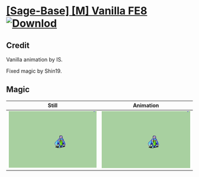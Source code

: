 # [\[Sage-Base\] \[M\] Vanilla FE8](./) [![Downlod](https://img.shields.io/badge/Download--red?style=social&logo=github)](https://minhaskamal.github.io/DownGit/#/home?url=https://github.com/Klokinator/FE-Repo/tree/main/Battle%20Animations%2FMagi%20-%20Nature-Type%2F%5BSage-Base%5D%20%5BM%5D%20Vanilla%20FE8%2F6.%20Magic%20(Fixed)%20%7BShin19%7D)

## Credit

Vanilla animation by IS.

Fixed magic by Shin19.

## Magic

| Still | Animation |
| :---: | :-------: |
| ![Magic still](./Magic_000.png) | ![Magic animation](./Magic.gif) |
